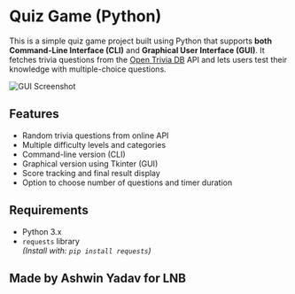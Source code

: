 # Quiz Game (Python)

This is a simple quiz game project built using Python that supports **both Command-Line Interface (CLI)** and **Graphical User Interface (GUI)**.
It fetches trivia questions from the [Open Trivia DB](https://opentdb.com/) API and lets users test their knowledge with multiple-choice questions.

![GUI Screenshot]([[https://i.ibb.co/35ZRtrv/quiz-gui.png]](https://ibb.co/35ZRtrvd))

## Features

- Random trivia questions from online API
- Multiple difficulty levels and categories
- Command-line version (CLI)
- Graphical version using Tkinter (GUI)
- Score tracking and final result display
- Option to choose number of questions and timer duration

## Requirements

- Python 3.x  
- `requests` library  
  *(Install with: `pip install requests`)*

## Made by Ashwin Yadav for LNB
